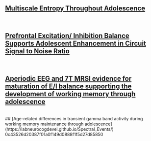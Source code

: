 <br>

## [Multiscale Entropy Throughout Adolescence](https://labneurocogdevel.github.io/SignalComplexityAcrossAdolescene/)

<br>

## [Prefrontal Excitation/ Inhibition Balance Supports Adolescent Enhancement in Circuit Signal to Noise Ratio](https://labneurocogdevel.github.io/Cortical_SNR_Development/)

<br>

## [Aperiodic EEG and 7T MRSI evidence for maturation of E/I balance supporting the development of working memory through adolescence](https://labneurocogdevel.github.io/Aperiodic_MRS_Development/)

<br>
## [Age-related differences in transient gamma band activity during working memory maintenance through adolescence](https://labneurocogdevel.github.io/Spectral_Events/)
0c43526d20387f01a0f149d0888f1f5d27d85850
